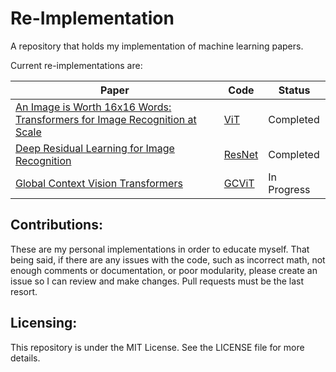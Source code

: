 # Re-Implementation

A repository that holds my implementation of machine learning papers.

Current re-implementations are:

| Paper                                                                                                          | Code                              | Status    |
|----------------------------------------------------------------------------------------------------------------|-----------------------------------|-----------|
| [An Image is Worth 16x16 Words: Transformers for Image Recognition at Scale](https://arxiv.org/abs/2010.11929) | [ViT](./src/transformersvit)      | Completed |
| [Deep Residual Learning for Image Recognition](https://arxiv.org/abs/1512.03385)                               | [ResNet](./src/resnet)            | Completed |
| [Global Context Vision Transformers](https://arxiv.org/abs/2206.09959) | [GCViT](./src/transformers/gcvit) | In Progress

## Contributions:

These are my personal implementations in order to educate myself. That being said, if there are any issues with the
code, such as incorrect math,
not enough comments or documentation, or poor modularity, please create an issue so I can review and make changes. Pull
requests must be the last resort.

## Licensing:

This repository is under the MIT License. See the LICENSE file for more details.